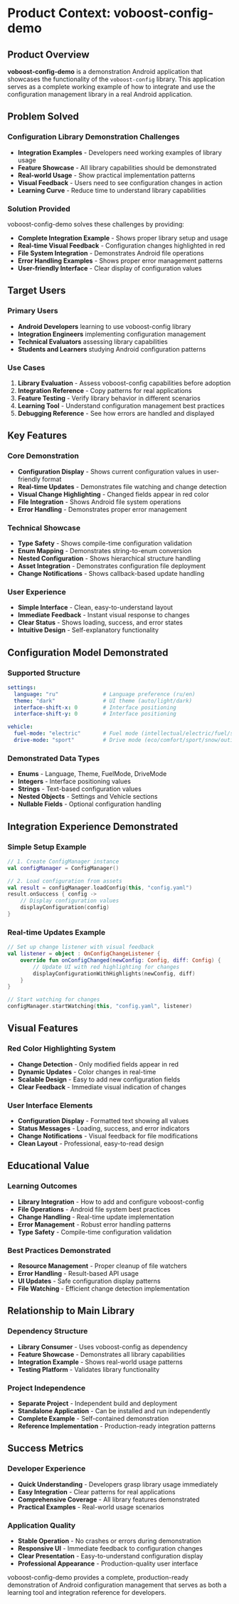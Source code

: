 # Product Context: voboost-config-demo

## Product Overview

**voboost-config-demo** is a demonstration Android application that showcases the functionality of the `voboost-config` library. This application serves as a complete working example of how to integrate and use the configuration management library in a real Android application.

## Problem Solved

### Configuration Library Demonstration Challenges
- **Integration Examples** - Developers need working examples of library usage
- **Feature Showcase** - All library capabilities should be demonstrated
- **Real-world Usage** - Show practical implementation patterns
- **Visual Feedback** - Users need to see configuration changes in action
- **Learning Curve** - Reduce time to understand library capabilities

### Solution Provided
voboost-config-demo solves these challenges by providing:
- **Complete Integration Example** - Shows proper library setup and usage
- **Real-time Visual Feedback** - Configuration changes highlighted in red
- **File System Integration** - Demonstrates Android file operations
- **Error Handling Examples** - Shows proper error management patterns
- **User-friendly Interface** - Clear display of configuration values

## Target Users

### Primary Users
- **Android Developers** learning to use voboost-config library
- **Integration Engineers** implementing configuration management
- **Technical Evaluators** assessing library capabilities
- **Students and Learners** studying Android configuration patterns

### Use Cases
1. **Library Evaluation** - Assess voboost-config capabilities before adoption
2. **Integration Reference** - Copy patterns for real applications
3. **Feature Testing** - Verify library behavior in different scenarios
4. **Learning Tool** - Understand configuration management best practices
5. **Debugging Reference** - See how errors are handled and displayed

## Key Features

### Core Demonstration
- **Configuration Display** - Shows current configuration values in user-friendly format
- **Real-time Updates** - Demonstrates file watching and change detection
- **Visual Change Highlighting** - Changed fields appear in red color
- **File Integration** - Shows Android file system operations
- **Error Handling** - Demonstrates proper error management

### Technical Showcase
- **Type Safety** - Shows compile-time configuration validation
- **Enum Mapping** - Demonstrates string-to-enum conversion
- **Nested Configuration** - Shows hierarchical structure handling
- **Asset Integration** - Demonstrates configuration file deployment
- **Change Notifications** - Shows callback-based update handling

### User Experience
- **Simple Interface** - Clean, easy-to-understand layout
- **Immediate Feedback** - Instant visual response to changes
- **Clear Status** - Shows loading, success, and error states
- **Intuitive Design** - Self-explanatory functionality

## Configuration Model Demonstrated

### Supported Structure
```yaml
settings:
  language: "ru"              # Language preference (ru/en)
  theme: "dark"               # UI theme (auto/light/dark)
  interface-shift-x: 0        # Interface positioning
  interface-shift-y: 0        # Interface positioning

vehicle:
  fuel-mode: "electric"       # Fuel mode (intellectual/electric/fuel/save)
  drive-mode: "sport"         # Drive mode (eco/comfort/sport/snow/outing/individual)
```

### Demonstrated Data Types
- **Enums** - Language, Theme, FuelMode, DriveMode
- **Integers** - Interface positioning values
- **Strings** - Text-based configuration values
- **Nested Objects** - Settings and Vehicle sections
- **Nullable Fields** - Optional configuration handling

## Integration Experience Demonstrated

### Simple Setup Example
```kotlin
// 1. Create ConfigManager instance
val configManager = ConfigManager()

// 2. Load configuration from assets
val result = configManager.loadConfig(this, "config.yaml")
result.onSuccess { config ->
    // Display configuration values
    displayConfiguration(config)
}
```

### Real-time Updates Example
```kotlin
// Set up change listener with visual feedback
val listener = object : OnConfigChangeListener {
    override fun onConfigChanged(newConfig: Config, diff: Config) {
        // Update UI with red highlighting for changes
        displayConfigurationWithHighlights(newConfig, diff)
    }
}

// Start watching for changes
configManager.startWatching(this, "config.yaml", listener)
```

## Visual Features

### Red Color Highlighting System
- **Change Detection** - Only modified fields appear in red
- **Dynamic Updates** - Color changes in real-time
- **Scalable Design** - Easy to add new configuration fields
- **Clear Feedback** - Immediate visual indication of changes

### User Interface Elements
- **Configuration Display** - Formatted text showing all values
- **Status Messages** - Loading, success, and error indicators
- **Change Notifications** - Visual feedback for file modifications
- **Clean Layout** - Professional, easy-to-read design

## Educational Value

### Learning Outcomes
- **Library Integration** - How to add and configure voboost-config
- **File Operations** - Android file system best practices
- **Change Handling** - Real-time update implementation
- **Error Management** - Robust error handling patterns
- **Type Safety** - Compile-time configuration validation

### Best Practices Demonstrated
- **Resource Management** - Proper cleanup of file watchers
- **Error Handling** - Result-based API usage
- **UI Updates** - Safe configuration display patterns
- **File Watching** - Efficient change detection implementation

## Relationship to Main Library

### Dependency Structure
- **Library Consumer** - Uses voboost-config as dependency
- **Feature Showcase** - Demonstrates all library capabilities
- **Integration Example** - Shows real-world usage patterns
- **Testing Platform** - Validates library functionality

### Project Independence
- **Separate Project** - Independent build and deployment
- **Standalone Application** - Can be installed and run independently
- **Complete Example** - Self-contained demonstration
- **Reference Implementation** - Production-ready integration patterns

## Success Metrics

### Developer Experience
- **Quick Understanding** - Developers grasp library usage immediately
- **Easy Integration** - Clear patterns for real applications
- **Comprehensive Coverage** - All library features demonstrated
- **Practical Examples** - Real-world usage scenarios

### Application Quality
- **Stable Operation** - No crashes or errors during demonstration
- **Responsive UI** - Immediate feedback to configuration changes
- **Clear Presentation** - Easy-to-understand configuration display
- **Professional Appearance** - Production-quality user interface

voboost-config-demo provides a complete, production-ready demonstration of Android configuration management that serves as both a learning tool and integration reference for developers.